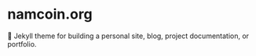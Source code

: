 # namcoin.org
:triangular_ruler: Jekyll theme for building a personal site, blog, project documentation, or portfolio.
